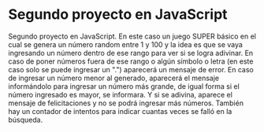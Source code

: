 # Segundo proyecto en JavaScript

Segundo proyecto en JavaScript. En este caso un juego SUPER básico en el cual se genera un número random entre 1 y 100 y la idea es que se vaya ingresando un número dentro de ese rango para ver si se logra adivinar. En caso de poner números fuera de ese rango o algún símbolo o letra (en este caso solo se puede ingresar un ".") aparecerá un mensaje de error. 
En caso de ingresar un número menor al generado, aparecerá el mensaje informándolo para ingresar un número más grande, de igual forma si el número ingresado es mayor, se informara. Y si se adivina, aparece el mensaje de felicitaciones y no se podrá ingresar más números.
También hay un contador de intentos para indicar cuantas veces se falló en la búsqueda.
